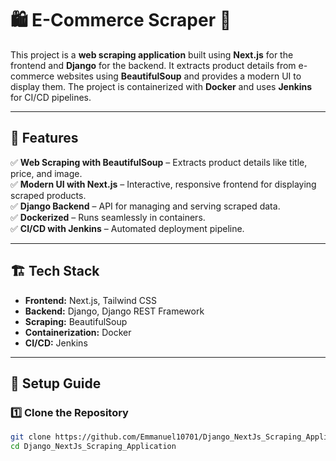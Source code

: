 # 🛍️ E-Commerce Scraper 🚀  

This project is a **web scraping application** built using **Next.js** for the frontend and **Django** for the backend. It extracts product details from e-commerce websites using **BeautifulSoup** and provides a modern UI to display them. The project is containerized with **Docker** and uses **Jenkins** for CI/CD pipelines.  

---

## 📌 Features  
✅ **Web Scraping with BeautifulSoup** – Extracts product details like title, price, and image.  
✅ **Modern UI with Next.js** – Interactive, responsive frontend for displaying scraped products.  
✅ **Django Backend** – API for managing and serving scraped data.  
✅ **Dockerized** – Runs seamlessly in containers.  
✅ **CI/CD with Jenkins** – Automated deployment pipeline.  

---

## 🏗️ Tech Stack  
- **Frontend:** Next.js, Tailwind CSS  
- **Backend:** Django, Django REST Framework  
- **Scraping:** BeautifulSoup  
- **Containerization:** Docker  
- **CI/CD:** Jenkins  

---

## 🚀 Setup Guide  

### 1️⃣ Clone the Repository  
```sh
git clone https://github.com/Emmanuel10701/Django_NextJs_Scraping_Application
cd Django_NextJs_Scraping_Application
